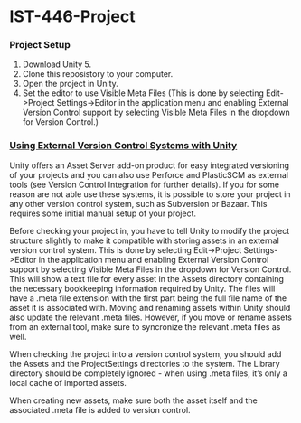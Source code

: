 # IST-446-Project

### Project Setup
1. Download Unity 5.
2. Clone this reposistory to your computer.
3. Open the project in Unity.
4. Set the editor to use Visible Meta Files (This is done by selecting Edit->Project Settings->Editor in the application 	menu and enabling External Version Control support by selecting Visible Meta 	Files in the dropdown for Version Control.)

### [Using External Version Control Systems with Unity](http://docs.unity3d.com/Manual/ExternalVersionControlSystemSupport.html)
Unity offers an Asset Server add-on product for easy integrated versioning of your projects and you can also use Perforce and PlasticSCM as external tools (see Version Control Integration for further details). If you for some reason are not able use these systems, it is possible to store your project in any other version control system, such as Subversion or Bazaar. This requires some initial manual setup of your project.

Before checking your project in, you have to tell Unity to modify the project structure slightly to make it compatible with storing assets in an external version control system. This is done by selecting Edit->Project Settings->Editor in the application menu and enabling External Version Control support by selecting Visible Meta Files in the dropdown for Version Control. This will show a text file for every asset in the Assets directory containing the necessary bookkeeping information required by Unity. The files will have a .meta file extension with the first part being the full file name of the asset it is associated with. Moving and renaming assets within Unity should also update the relevant .meta files. However, if you move or rename assets from an external tool, make sure to syncronize the relevant .meta files as well.

When checking the project into a version control system, you should add the Assets and the ProjectSettings directories to the system. The Library directory should be completely ignored - when using .meta files, it’s only a local cache of imported assets.

When creating new assets, make sure both the asset itself and the associated .meta file is added to version control.
